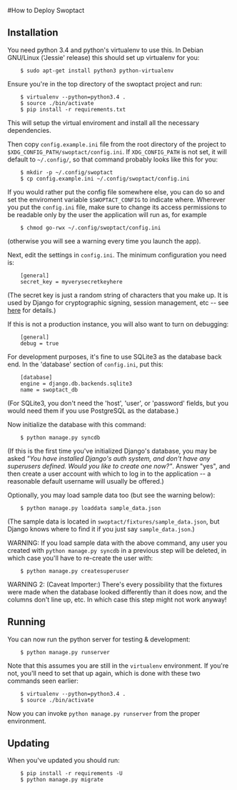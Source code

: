 #How to Deploy Swoptact

Installation
--------------------

You need python 3.4 and python's virtualenv to use this.  In Debian
GNU/Linux ('Jessie' release) this should set up virtualenv for you:

        $ sudo apt-get install python3 python-virtualenv

Ensure you're in the top directory of the swoptact project and run:

        $ virtualenv --python=python3.4 .
        $ source ./bin/activate
        $ pip install -r requirements.txt

This will setup the virtual enviroment and install all the necessary
dependencies.

Then copy `config.example.ini` file from the root directory of the
project to `$XDG_CONFIG_PATH/swoptact/config.ini`.  If `XDG_CONFIG_PATH`
is not set, it will default to `~/.config/`, so that command probably
looks like this for you:

        $ mkdir -p ~/.config/swoptact
        $ cp config.example.ini ~/.config/swoptact/config.ini

If you would rather put the config file somewhere else, you can do so
and set the enviroment variable `$SWOPTACT_CONFIG` to indicate where.
Wherever you put the `config.ini` file, make sure to change its access
permissions to be readable only by the user the application will run
as, for example

        $ chmod go-rwx ~/.config/swoptact/config.ini

(otherwise you will see a warning every time you launch the app).

Next, edit the settings in `config.ini`.  The minimum configuration
you need is:

        [general]
        secret_key = myverysecretkeyhere

(The secret key is just a random string of characters that you make
up.  It is used by Django for cryptographic signing, session
management, etc -- see
[here](https://docs.djangoproject.com/en/1.7/ref/settings/#secret-key)
for details.)

If this is not a production instance, you will also want to turn on
debugging:

        [general]
        debug = true

For development purposes, it's fine to use SQLite3 as the database
back end.  In the 'database' section of `config.ini`, put this:

        [database]
        engine = django.db.backends.sqlite3
        name = swoptact_db

(For SQLite3, you don't need the 'host', 'user', or 'password' fields,
but you would need them if you use PostgreSQL as the database.)

Now initialize the database with this command:

        $ python manage.py syncdb

(If this is the first time you've initialized Django's database, you
may be asked _"You have installed Django's auth system, and don't have
any superusers defined.  Would you like to create one now?"_.  Answer
"yes", and then create a user account with which to log in to the
application -- a reasonable default username will usually be offered.)

Optionally, you may load sample data too (but see the warning below):

        $ python manage.py loaddata sample_data.json

(The sample data is located in `swoptact/fixtures/sample_data.json`,
but Django knows where to find it if you just say `sample_data.json`.)

WARNING: If you load sample data with the above command, any user you
created with `python manage.py syncdb` in a previous step will be
deleted, in which case you'll have to re-create the user with:

        $ python manage.py createsuperuser

WARNING 2: (Caveat Importer:) There's every possibility that the
fixtures were made when the database looked differently than it does
now, and the columns don't line up, etc.  In which case this step
might not work anyway!


Running
-------

You can now run the python server for testing & development:

        $ python manage.py runserver

Note that this assumes you are still in the `virtualenv` environment.
If you're not, you'll need to set that up again, which is done with
these two commands seen earlier:

        $ virtualenv --python=python3.4 .
        $ source ./bin/activate

Now you can invoke `python manage.py runserver` from the proper
environment.

Updating
--------

When you've updated you should run:

        $ pip install -r requirements -U
        $ python manage.py migrate

